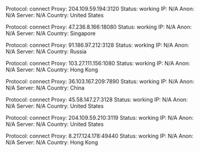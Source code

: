 Protocol: connect
Proxy: 204.109.59.194:3120
Status: working
IP: N/A
Anon: N/A
Server: N/A
Country: United States

Protocol: connect
Proxy: 47.236.8.166:18080
Status: working
IP: N/A
Anon: N/A
Server: N/A
Country: Singapore

Protocol: connect
Proxy: 91.186.97.212:3128
Status: working
IP: N/A
Anon: N/A
Server: N/A
Country: Russia

Protocol: connect
Proxy: 103.27.111.156:1080
Status: working
IP: N/A
Anon: N/A
Server: N/A
Country: Hong Kong

Protocol: connect
Proxy: 36.103.167.209:7890
Status: working
IP: N/A
Anon: N/A
Server: N/A
Country: China

Protocol: connect
Proxy: 45.58.147.27:3128
Status: working
IP: N/A
Anon: N/A
Server: N/A
Country: United States

Protocol: connect
Proxy: 204.109.59.210:3119
Status: working
IP: N/A
Anon: N/A
Server: N/A
Country: United States

Protocol: connect
Proxy: 8.217.124.178:49440
Status: working
IP: N/A
Anon: N/A
Server: N/A
Country: Hong Kong

